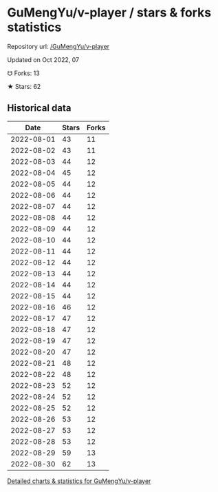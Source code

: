 # GuMengYu/v-player / stars & forks statistics

Repository url: [/GuMengYu/v-player](https://github.com/GuMengYu/v-player)

Updated on Oct 2022, 07

☋ Forks: 13

★ Stars: 62

## Historical data
| Date | Stars | Forks |
|------|-------|-------|
| 2022-08-01 | 43 | 11 | 
| 2022-08-02 | 43 | 11 | 
| 2022-08-03 | 44 | 12 | 
| 2022-08-04 | 45 | 12 | 
| 2022-08-05 | 44 | 12 | 
| 2022-08-06 | 44 | 12 | 
| 2022-08-07 | 44 | 12 | 
| 2022-08-08 | 44 | 12 | 
| 2022-08-09 | 44 | 12 | 
| 2022-08-10 | 44 | 12 | 
| 2022-08-11 | 44 | 12 | 
| 2022-08-12 | 44 | 12 | 
| 2022-08-13 | 44 | 12 | 
| 2022-08-14 | 44 | 12 | 
| 2022-08-15 | 44 | 12 | 
| 2022-08-16 | 46 | 12 | 
| 2022-08-17 | 47 | 12 | 
| 2022-08-18 | 47 | 12 | 
| 2022-08-19 | 47 | 12 | 
| 2022-08-20 | 47 | 12 | 
| 2022-08-21 | 48 | 12 | 
| 2022-08-22 | 48 | 12 | 
| 2022-08-23 | 52 | 12 | 
| 2022-08-24 | 52 | 12 | 
| 2022-08-25 | 52 | 12 | 
| 2022-08-26 | 53 | 12 | 
| 2022-08-27 | 53 | 12 | 
| 2022-08-28 | 53 | 12 | 
| 2022-08-29 | 59 | 13 | 
| 2022-08-30 | 62 | 13 | 


[Detailed charts & statistics for GuMengYu/v-player](https://reviewgithub.com/rep/GuMengYu/v-player)
